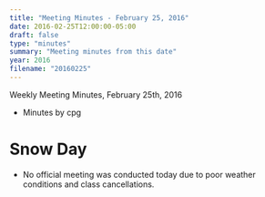 ```yaml
---
title: "Meeting Minutes - February 25, 2016"
date: 2016-02-25T12:00:00-05:00
draft: false
type: "minutes"
summary: "Meeting minutes from this date"
year: 2016
filename: "20160225"
---
```


Weekly Meeting Minutes, February 25th, 2016

- Minutes by cpg

# Snow Day

- No official meeting was conducted today due to poor weather conditions and class cancellations.

